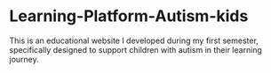 # Learning-Platform-Autism-kids
This is an educational website I developed during my first semester, specifically designed to support children with autism in their learning journey.
